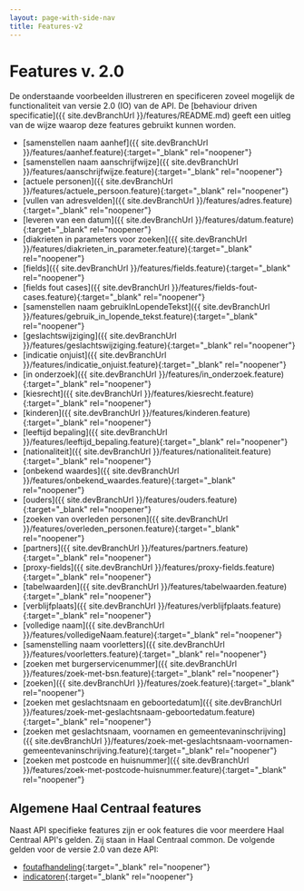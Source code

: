 ```yaml
---
layout: page-with-side-nav
title: Features-v2
---
```

# Features v. 2.0
De onderstaande voorbeelden illustreren en specificeren zoveel mogelijk de functionaliteit van versie 2.0 (IO) van de API.
De [behaviour driven specificatie]({{ site.devBranchUrl }}/features/README.md) geeft een uitleg van de wijze waarop deze features gebruikt kunnen worden.

- [samenstellen naam aanhef]({{ site.devBranchUrl }}/features/aanhef.feature){:target="_blank" rel="noopener"}
- [samenstellen naam aanschrijfwijze]({{ site.devBranchUrl }}/features/aanschrijfwijze.feature){:target="_blank" rel="noopener"}
- [actuele personen]({{ site.devBranchUrl }}/features/actuele_persoon.feature){:target="_blank" rel="noopener"}
- [vullen van adresvelden]({{ site.devBranchUrl }}/features/adres.feature){:target="_blank" rel="noopener"}
- [leveren van een datum]({{ site.devBranchUrl }}/features/datum.feature){:target="_blank" rel="noopener"}
- [diakrieten in parameters voor zoeken]({{ site.devBranchUrl }}/features/diakrieten_in_parameter.feature){:target="_blank" rel="noopener"}
- [fields]({{ site.devBranchUrl }}/features/fields.feature){:target="_blank" rel="noopener"}
- [fields fout cases]({{ site.devBranchUrl }}/features/fields-fout-cases.feature){:target="_blank" rel="noopener"}
- [samenstellen naam gebruikInLopendeTekst]({{ site.devBranchUrl }}/features/gebruik_in_lopende_tekst.feature){:target="_blank" rel="noopener"}
- [geslachtswijziging]({{ site.devBranchUrl }}/features/geslachtswijziging.feature){:target="_blank" rel="noopener"}
- [indicatie onjuist]({{ site.devBranchUrl }}/features/indicatie_onjuist.feature){:target="_blank" rel="noopener"}
- [in onderzoek]({{ site.devBranchUrl }}/features/in_onderzoek.feature){:target="_blank" rel="noopener"}
- [kiesrecht]({{ site.devBranchUrl }}/features/kiesrecht.feature){:target="_blank" rel="noopener"}
- [kinderen]({{ site.devBranchUrl }}/features/kinderen.feature){:target="_blank" rel="noopener"}
- [leeftijd bepaling]({{ site.devBranchUrl }}/features/leeftijd_bepaling.feature){:target="_blank" rel="noopener"}
- [nationaliteit]({{ site.devBranchUrl }}/features/nationaliteit.feature){:target="_blank" rel="noopener"}
- [onbekend waardes]({{ site.devBranchUrl }}/features/onbekend_waardes.feature){:target="_blank" rel="noopener"}
- [ouders]({{ site.devBranchUrl }}/features/ouders.feature){:target="_blank" rel="noopener"}
- [zoeken van overleden personen]({{ site.devBranchUrl }}/features/overleden_personen.feature){:target="_blank" rel="noopener"}
- [partners]({{ site.devBranchUrl }}/features/partners.feature){:target="_blank" rel="noopener"}
- [proxy-fields]({{ site.devBranchUrl }}/features/proxy-fields.feature){:target="_blank" rel="noopener"}
- [tabelwaarden]({{ site.devBranchUrl }}/features/tabelwaarden.feature){:target="_blank" rel="noopener"}
- [verblijfplaats]({{ site.devBranchUrl }}/features/verblijfplaats.feature){:target="_blank" rel="noopener"}
- [volledige naam]({{ site.devBranchUrl }}/features/volledigeNaam.feature){:target="_blank" rel="noopener"}
- [samenstelling naam voorletters]({{ site.devBranchUrl }}/features/voorletters.feature){:target="_blank" rel="noopener"}
- [zoeken met burgerservicenummer]({{ site.devBranchUrl }}/features/zoek-met-bsn.feature){:target="_blank" rel="noopener"}
- [zoeken]({{ site.devBranchUrl }}/features/zoek.feature){:target="_blank" rel="noopener"}
- [zoeken met geslachtsnaam en geboortedatum]({{ site.devBranchUrl }}/features/zoek-met-geslachtsnaam-geboortedatum.feature){:target="_blank" rel="noopener"}
- [zoeken met geslachtsnaam, voornamen en gemeentevaninschrijving]({{ site.devBranchUrl }}/features/zoek-met-geslachtsnaam-voornamen-gemeentevaninschrijving.feature){:target="_blank" rel="noopener"}
- [zoeken met postcode en huisnummer]({{ site.devBranchUrl }}/features/zoek-met-postcode-huisnummer.feature){:target="_blank" rel="noopener"}

## Algemene Haal Centraal features
Naast API specifieke features zijn er ook features die voor meerdere Haal Centraal API's gelden. Zij staan in Haal Centraal common. De volgende gelden voor de versie 2.0 van deze API:
- [foutafhandeling](https://github.com/VNG-Realisatie/Haal-Centraal-common/blob/master/features/foutafhandeling.feature){:target="_blank" rel="noopener"}
- [indicatoren](https://github.com/VNG-Realisatie/Haal-Centraal-common/blob/master/features/indicatoren.feature){:target="_blank" rel="noopener"}
